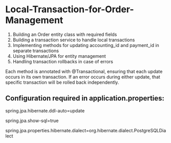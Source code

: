 # Local-Transaction-for-Order-Management

1. Building an Order entity class with required fields
2. Building a transaction service to handle local transactions
3. Implementing methods for updating accounting_id and payment_id in separate transactions
4. Using Hibernate/JPA for entity management
5. Handling transaction rollbacks in case of errors

Each method is annotated with @Transactional, ensuring that each update occurs in its own transaction. If an error occurs during either update, that specific transaction will be rolled back independently.


## Configuration required in application.properties:

  spring.jpa.hibernate.ddl-auto=update
  
  spring.jpa.show-sql=true
  
  spring.jpa.properties.hibernate.dialect=org.hibernate.dialect.PostgreSQLDialect
